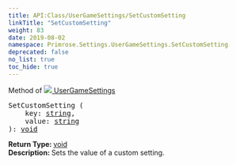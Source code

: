 ```yaml
---
title: API:Class/UserGameSettings/SetCustomSetting
linkTitle: "SetCustomSetting"
weight: 83
date: 2019-08-02
namespace: Primrose.Settings.UserGameSettings.SetCustomSetting
deprecated: false
no_list: true
toc_hide: true
---
```

Method of <a href="/docs/api-reference/Class/UserGameSettings"><img src="/icons/silk/cog.png"/>&nbsp;UserGameSettings</a>
<pre class="method-declaration">
SetCustomSetting (
    key: <a class="type" href="/docs/api-reference/System/string">string</a>,
    value: <a class="type" href="/docs/api-reference/System/string">string</a>
): <a class="type" href="/docs/api-reference/System/void">void</a></pre>
<b>Return Type: </b>
<a class="type" href="/docs/api-reference/System/void">void</a>
<br/>
<b>Description: </b>
Sets the value of a custom setting.

